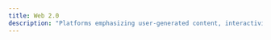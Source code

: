 ```yaml
---
title: Web 2.0
description: "Platforms emphasizing user-generated content, interactivity, and interoperability that fostered social networking, collaboration, and sharing, classified as the second generation of the World Wide Web"
---
```

